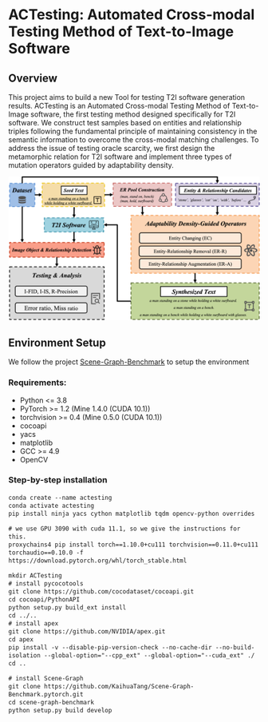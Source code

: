 # ACTesting: Automated Cross-modal Testing Method of Text-to-Image Software

## Overview

This project aims to build a new Tool for testing T2I software generation results.  ACTesting is an Automated Cross-modal Testing Method of Text-to-Image software, the first testing method designed specifically for T2I software. We construct test samples based on entities and relationship triples following the fundamental principle of maintaining consistency in the semantic information to overcome the cross-modal matching challenges. To address the issue of testing oracle scarcity, we first design the metamorphic relation for T2I software and implement three types of mutation operators guided by adaptability density.

![](https://github.com/sikygu/ACTesting/blob/main/Overview.png)

## Environment Setup

We follow the project [Scene-Graph-Benchmark](https://github.com/KaihuaTang/Scene-Graph-Benchmark.pytorch) to setup the environment

### Requirements:

- Python <= 3.8
- PyTorch >= 1.2 (Mine 1.4.0 (CUDA 10.1))
- torchvision >= 0.4 (Mine 0.5.0 (CUDA 10.1))
- cocoapi
- yacs
- matplotlib
- GCC >= 4.9
- OpenCV

### Step-by-step installation

```
conda create --name actesting
conda activate actesting
pip install ninja yacs cython matplotlib tqdm opencv-python overrides
```

```
# we use GPU 3090 with cuda 11.1, so we give the instructions for this. 
proxychains4 pip install torch==1.10.0+cu111 torchvision==0.11.0+cu111 torchaudio==0.10.0 -f https://download.pytorch.org/whl/torch_stable.html 
```

```
mkdir ACTesting
# install pycocotools
git clone https://github.com/cocodataset/cocoapi.git
cd cocoapi/PythonAPI
python setup.py build_ext install
cd ../..
# install apex
git clone https://github.com/NVIDIA/apex.git
cd apex
pip install -v --disable-pip-version-check --no-cache-dir --no-build-isolation --global-option="--cpp_ext" --global-option="--cuda_ext" ./
cd ..
```

```
# install Scene-Graph
git clone https://github.com/KaihuaTang/Scene-Graph-Benchmark.pytorch.git
cd scene-graph-benchmark
python setup.py build develop
```

